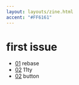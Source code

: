 ```yaml
---
layout: layouts/zine.html
accent: "#FF6161"
---
```


# first issue

* [01](../article_01) rebase
* [02](../article_02) 11ty
* [02](../article_02) button
